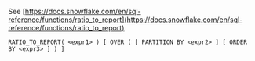 See [https://docs.snowflake.com/en/sql-reference/functions/ratio_to_report](https://docs.snowflake.com/en/sql-reference/functions/ratio_to_report)
```
RATIO_TO_REPORT( <expr1> ) [ OVER ( [ PARTITION BY <expr2> ] [ ORDER BY <expr3> ] ) ]
```
